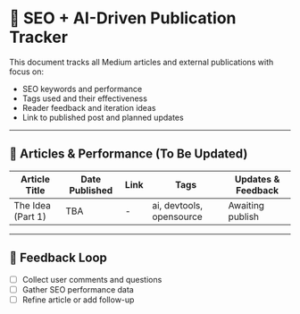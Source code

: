 # 🧠 SEO + AI-Driven Publication Tracker

This document tracks all Medium articles and external publications with focus on:
- SEO keywords and performance
- Tags used and their effectiveness
- Reader feedback and iteration ideas
- Link to published post and planned updates

---

## 📄 Articles & Performance (To Be Updated)

| Article Title       | Date Published | Link | Tags | Updates & Feedback |
|---------------------|----------------|------|------|---------------------|
| The Idea (Part 1)   | TBA            | -    | ai, devtools, opensource | Awaiting publish |

---

## 🔁 Feedback Loop
- [ ] Collect user comments and questions
- [ ] Gather SEO performance data
- [ ] Refine article or add follow-up

